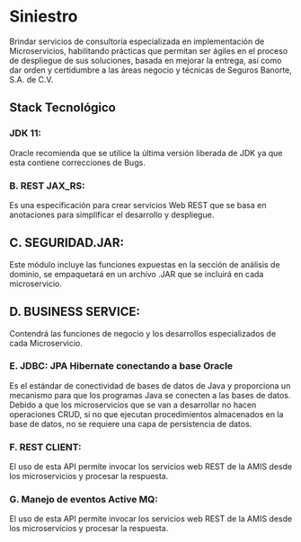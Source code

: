 # Siniestro

Brindar servicios de consultoría especializada en implementación de Microservicios, habilitando prácticas que
permitan ser ágiles en el proceso de despliegue de sus soluciones, basada en mejorar la entrega, así como dar
orden y certidumbre a las áreas negocio y técnicas de Seguros Banorte, S.A. de C.V.

## Stack Tecnológico

### JDK 11: 
Oracle recomienda que se utilice la última versión liberada de JDK ya que esta contiene
correcciones de Bugs.
### B. REST JAX_RS: 
Es una especificación para crear servicios Web REST que se basa en anotaciones para
simplificar el desarrollo y despliegue.
## C. SEGURIDAD.JAR: 
Este módulo incluye las funciones expuestas en la sección de análisis de dominio, se
empaquetará en un archivo .JAR que se incluirá en cada microservicio.
## D. BUSINESS SERVICE: 
Contendrá las funciones de negocio y los desarrollos especializados de cada
Microservicio.
### E. JDBC: JPA Hibernate conectando a base Oracle
Es el estándar de conectividad de bases de datos de Java y proporciona un mecanismo para que los
programas Java se conecten a las bases de datos. Debido a que los microservicios que se van a desarrollar
no hacen operaciones CRUD, si no que ejecutan procedimientos almacenados en la base de datos, no se
requiere una capa de persistencia de datos. 
### F. REST CLIENT: 
El uso de esta API permite invocar los servicios web REST de la AMIS desde los
microservicios y procesar la respuesta.
### G. Manejo de eventos Active MQ: 
El uso de esta API permite invocar los servicios web REST de la AMIS desde los
microservicios y procesar la respuesta.